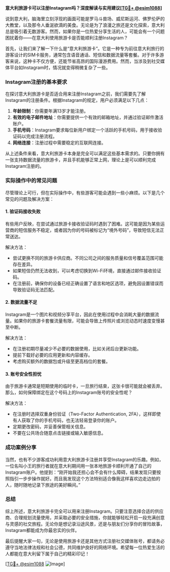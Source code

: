 **意大利旅游卡可以注册Instagram吗？深度解读与实用建议[[TG💪+ @esim1088](https://t.me/s/esim1088)]**

说到意大利，脑海里立刻浮现的画面可能是罗马斗兽场、威尼斯运河、佛罗伦萨的大教堂，以及那令人垂涎欲滴的美食。无论是为了浪漫之旅还是文化探索，意大利总是吸引着无数游客。然而，如果你是一位热爱分享生活的人，可能会有一个问题困扰着你——在意大利使用旅游卡是否能顺利注册Instagram？

首先，让我们来了解一下什么是“意大利旅游卡”。它是一种专为前往意大利旅行的游客设计的SIM卡服务，通常包含语音通话、短信和数据流量等套餐。对于许多游客来说，这种卡不仅方便，还能节省高昂的国际漫游费用。然而，当涉及到社交媒体平台如Instagram时，情况就变得稍微复杂了一些。

### Instagram注册的基本要求

在探讨意大利旅游卡是否适合用来注册Instagram之前，我们需要先了解Instagram的注册条件。根据Instagram的规定，用户必须满足以下几点：

1. **年龄限制**：你需要年满13岁才能注册。
2. **有效的电子邮件地址**：你需要提供一个有效的邮箱地址，并通过验证邮件激活账户。
3. **手机号码**：Instagram要求每位新用户绑定一个活跃的手机号码，用于接收验证码以完成注册流程。
4. **网络连接**：注册过程中需要稳定的互联网连接。

从上述条件来看，意大利旅游卡本身是完全可以满足这些基本需求的。只要你拥有一张支持数据流量的旅游卡，并且手机能够正常上网，理论上是可以顺利完成Instagram注册的。

### 实际操作中的常见问题

尽管理论上可行，但在实际操作中，有些游客可能会遇到一些小麻烦。以下是几个常见的问题及解决方案：

#### 1. 验证码接收失败
有些用户反映，在尝试通过旅游卡接收验证码时遇到了困难。这可能是因为某些运营商的短信服务不稳定，或者因为你的号码被标记为“境外号码”，导致短信无法正常送达。

解决方法：
- 尝试更换不同的旅游卡供应商。不同公司之间的服务质量和信号覆盖范围可能存在差异。
- 如果短信仍然无法收到，可以考虑切换到Wi-Fi环境，直接通过邮件接收验证码。
- 在注册前，确保你的设备已经正确设置了语言和地区选项，避免因设置错误而导致验证码无法匹配。

#### 2. 数据流量不足
Instagram是一个图片和视频分享平台，因此在使用过程中会消耗大量的数据流量。如果你的旅游卡套餐流量有限，可能会导致上传照片或浏览动态时速度变慢甚至中断。

解决方法：
- 在注册初期尽量减少不必要的数据使用，比如关闭后台更新功能。
- 提前下载好必要的应用更新和内容缓存。
- 考虑购买额外的数据包或升级至更高档位的套餐。

#### 3. 账号安全性担忧
由于旅游卡通常是短期使用的临时卡，一旦旅行结束，这张卡很可能就会被丢弃。那么，如何保障绑定在这个号码上的Instagram账号的安全性呢？

解决方法：
- 在注册时选择双重身份验证（Two-Factor Authentication, 2FA），这样即使有人获取了你的手机号码，也无法轻易登录你的账户。
- 定期更改密码，并妥善保管相关信息。
- 不要在公共场合随意点击链接或输入敏感信息。

### 成功案例分享

当然，也有不少游客成功利用意大利旅游卡注册并享受Instagram的乐趣。例如，一位名叫小王的旅行者就在意大利期间用一张本地旅游卡顺利开通了自己的Instagram账户。他提到：“刚开始我还担心会不会有什么障碍，结果发现只要按照指引一步步操作就好。而且我发现这个方法特别适合像我这样喜欢边走边拍的人，随时随地记录下旅途的美好瞬间。”

### 总结

综上所述，意大利旅游卡完全可以用来注册Instagram。只要注意选择合适的供应商、合理规划流量使用，并采取必要的安全措施，你就能够轻松开启一段充满创意与灵感的社交旅程。无论你是想记录沿途风景，还是与朋友们分享你的冒险故事，Instagram都能成为你最忠实的伙伴。

最后提醒大家一句，无论是使用旅游卡还是其他方式注册社交媒体账号，都请务必遵守当地法律法规和社会公德，共同维护良好的网络环境。希望每一位热爱生活的人都能在意大利留下属于自己的精彩印记！

[[TG💪+ @esim1088](https://t.me/s/esim1088) ![Image](https://i.postimg.cc/4NQfJmqS/Snipaste-2025-05-13-00-14-12.png)]